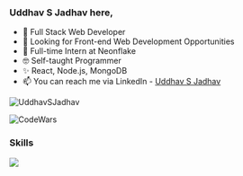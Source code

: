 ### Uddhav S Jadhav here,

- 👋 Full Stack Web Developer
- 👀 Looking for Front-end Web Development Opportunities
- 🌱 Full-time Intern at Neonflake
- 🤓 Self-taught Programmer
- ✨ React, Node.js, MongoDB
- 📫 You can reach me via LinkedIn - [Uddhav S Jadhav](www.linkedin.com/in/uddhav-sj)

<p align="left"> <img src="https://komarev.com/ghpvc/?username=UddhavSJadhav&label=Profile%20views&color=0e75b6&style=flat" alt="UddhavSJadhav" /> </p>

![CodeWars](https://www.codewars.com/users/UddhavSJadhav/badges/large "CodeWars")

### Skills

<p>
  <a href="https://chat-room-client-livid.vercel.app">
    <img src="https://skillicons.dev/icons?i=js,react,express,nodejs,mongodb,bootstrap,git,github,docker,html,css,materialui,d3,firebase&perline=7" />
  </a>
</p>

